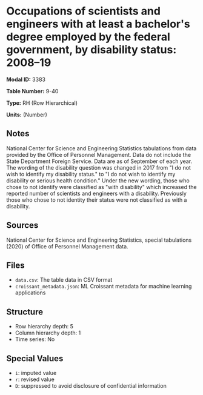 # Occupations of scientists and engineers with at least a bachelor's degree employed by the federal government, by disability status: 2008&#8211;19

**Modal ID:** 3383

**Table Number:** 9-40

**Type:** RH (Row Hierarchical)

**Units:** (Number)

## Notes

National Center for Science and Engineering Statistics tabulations from data provided by the Office of Personnel Management. Data do not include the State Department Foreign Service. Data are as of September of each year. The wording of the disability question was changed in 2017 from "I do not wish to identify my disability status." to "I do not wish to identify my disability or serious health condition." Under the new wording, those who chose to not identify were classified as "with disability" which increased the reported number of scientists and engineers with a disability. Previously those who chose to not identity their status were not classified as with a disability.

## Sources

National Center for Science and Engineering Statistics, special tabulations (2020) of Office of Personnel Management data.

## Files

- `data.csv`: The table data in CSV format
- `croissant_metadata.json`: ML Croissant metadata for machine learning applications

## Structure

- Row hierarchy depth: 5
- Column hierarchy depth: 1
- Time series: No

## Special Values

- `i`: imputed value
- `r`: revised value
- `D`: suppressed to avoid disclosure of confidential information
